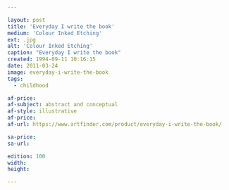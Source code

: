 ```yaml
---

layout: post
title: 'Everyday I write the book'
medium: 'Colour Inked Etching'
ext: .jpg
alt: 'Colour Inked Etching'
caption: "Everyday I write the book"
created: 1994-09-11 10:16:15
date: 2011-03-24
image: everyday-i-write-the-book
tags:
  - childhood

af-price:
af-subject: abstract and conceptual
af-style: illustrative
af-price:
af-url: https://www.artfinder.com/product/everyday-i-write-the-book/

sa-price:
sa-url:

edition: 100
width:
height:

---
```

